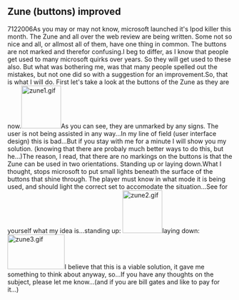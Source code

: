 <article><h2>Zune (buttons) improved</h2><time><span class="day">7</span><span class="month">12</span><span class="year">2006</span></time>As you may or may not know, microsoft launched it's Ipod killer this month. The Zune and all over the web review are being written. Some not so nice and all, or allmost all of them, have one thing in common. The buttons are not marked and therefor confusing.I beg to differ, as I know that people get used to many microsoft quirks over years. So they will get used to these also. But what was bothering me, was that many people spelled out the mistakes, but not one did so with a suggestion for an improvement.So, that is what I will do. First let's take a look at the buttons of the Zune as they are now.<img width="89" height="96" alt="zune1.gif" id="image202" src="http://www.wnas.nl/wp-content/uploads/2006/12/zune1.thumbnail.gif" />As you can see, they are unmarked by any signs. The user is not being assisted in any way...In my line of field (user interface design) this is bad...But if you stay with me for a minute I will show you my solution. (knowing that there are  probaly much better ways to do this, but he...)<!--more-->The reason, I read, that there are no markings on the buttons is that the Zune can be used in two orientations. Standing up or laying down.What I thought, stops microsoft to put small lights beneath the surface of the buttons that shine through. The player must know in what mode it is being used, and should light the correct set to accomodate the situation...See for yourself what my idea is...standing up: <img width="89" height="96" alt="zune2.gif" id="image203" src="http://www.wnas.nl/wp-content/uploads/2006/12/zune2.thumbnail.gif" />laying down: <img width="128" height="78" alt="zune3.gif" id="image204" src="http://www.wnas.nl/wp-content/uploads/2006/12/zune3.thumbnail.gif" />I believe that this is a viable solution, it gave me something to think about anyway, so...If you have any thoughts on the subject, please let me know...(and if you are bill gates and like to pay for it...)</article>